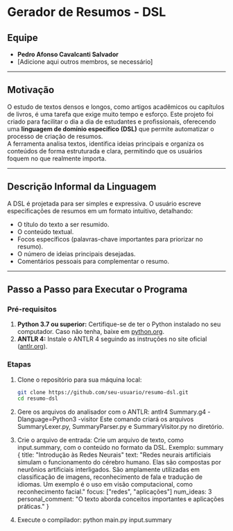 # Gerador de Resumos - DSL

## Equipe
- **Pedro Afonso Cavalcanti Salvador**  
- [Adicione aqui outros membros, se necessário]

---

## Motivação
O estudo de textos densos e longos, como artigos acadêmicos ou capítulos de livros, é uma tarefa que exige muito tempo e esforço. Este projeto foi criado para facilitar o dia a dia de estudantes e profissionais, oferecendo uma **linguagem de domínio específico (DSL)** que permite automatizar o processo de criação de resumos.  
A ferramenta analisa textos, identifica ideias principais e organiza os conteúdos de forma estruturada e clara, permitindo que os usuários foquem no que realmente importa.

---

## Descrição Informal da Linguagem
A DSL é projetada para ser simples e expressiva. O usuário escreve especificações de resumos em um formato intuitivo, detalhando:
- O título do texto a ser resumido.
- O conteúdo textual.
- Focos específicos (palavras-chave importantes para priorizar no resumo).
- O número de ideias principais desejadas.
- Comentários pessoais para complementar o resumo.

---

## Passo a Passo para Executar o Programa

### Pré-requisitos
1. **Python 3.7 ou superior:** Certifique-se de ter o Python instalado no seu computador. Caso não tenha, baixe em [python.org](https://www.python.org/).  
2. **ANTLR 4:** Instale o ANTLR 4 seguindo as instruções no site oficial ([antlr.org](https://www.antlr.org/)).  

### Etapas
1. Clone o repositório para sua máquina local:
   ```bash
   git clone https://github.com/seu-usuario/resumo-dsl.git
   cd resumo-dsl
2. Gere os arquivos do analisador com o ANTLR:
antlr4 Summary.g4 -Dlanguage=Python3 -visitor
Este comando criará os arquivos SummaryLexer.py, SummaryParser.py e SummaryVisitor.py no diretório.

3. Crie o arquivo de entrada:
Crie um arquivo de texto, como input.summary, com o conteúdo no formato da DSL.
Exemplo:
summary {
    title: "Introdução às Redes Neurais"
    text: "Redes neurais artificiais simulam o funcionamento do cérebro humano. Elas são compostas por neurônios artificiais interligados. São amplamente utilizadas em classificação de imagens, reconhecimento de fala e tradução de idiomas. Um exemplo é o uso em visão computacional, como reconhecimento facial."
    focus: ["redes", "aplicações"]
    num_ideas: 3
    personal_comment: "O texto aborda conceitos importantes e aplicações práticas."
}

4. Execute o compilador:
python main.py input.summary
